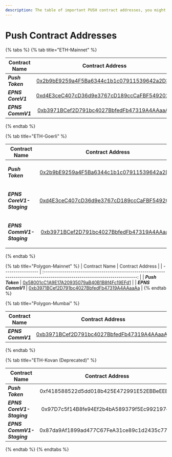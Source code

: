```yaml
---
description: The table of important PUSH contract addresses, you might need.
---
```


# Push Contract Addresses



{% tabs %}
{% tab title="ETH-Mainnet" %}


| Contract Name     |                                                          Contract Address                                                         |
| ----------------- | :-------------------------------------------------------------------------------------------------------------------------------: |
| _**Push Token**_  |    [0x2b9bE9259a4F5Ba6344c1b1c07911539642a2D33](https://goerli.etherscan.io/address/0x2b9be9259a4f5ba6344c1b1c07911539642a2d33)   |
| _**EPNS CoreV1**_ |    [0xd4E3ceC407cD36d9e3767cD189ccCaFBF549202C](https://goerli.etherscan.io/address/0xd4e3cec407cd36d9e3767cd189cccafbf549202c)   |
| _**EPNS CommV1**_ | [0xb3971BCef2D791bc4027BbfedFb47319A4AAaaAa](https://goerli.etherscan.io/address/0xb3971bcef2d791bc4027bbfedfb47319a4aaaaaa#code) |
{% endtab %}

{% tab title="ETH-Goerli" %}


| Contract Name                                                                       |                                                       Contract Address                                                       |
| ----------------------------------------------------------------------------------- | :--------------------------------------------------------------------------------------------------------------------------: |
| <p><em><strong>Push Token</strong></em><br><em><strong></strong></em></p>           | [0x2b9bE9259a4F5Ba6344c1b1c07911539642a2D33](https://goerli.etherscan.io/address/0x2b9bE9259a4F5Ba6344c1b1c07911539642a2D33) |
| <p><em><strong>EPNS CoreV1-Staging</strong></em> <br><em><strong></strong></em></p> | [0xd4E3ceC407cD36d9e3767cD189ccCaFBF549202C](https://goerli.etherscan.io/address/0xd4e3cec407cd36d9e3767cd189cccafbf549202c) |
| <p><em><strong>EPNS CommV1-Staging</strong></em> <br><em><strong></strong></em></p> | [0xb3971BCef2D791bc4027BbfedFb47319A4AAaaAa](https://goerli.etherscan.io/address/0xb3971bcef2d791bc4027bbfedfb47319a4aaaaaa) |
{% endtab %}

{% tab title="Polygon-Mainnet" %}
| Contract Name     |                                                        Contract Address                                                       |
| ----------------- | :---------------------------------------------------------------------------------------------------------------------------: |
| _**Push Token**_  |    [0x58001cC1A9E17A20935079aB40B1B8f4Fc19EFd1](https://polygonscan.com/address/0x58001cc1a9e17a20935079ab40b1b8f4fc19efd1)   |
| _**EPNS CommV1**_ | [0xb3971BCef2D791bc4027BbfedFb47319A4AAaaAa](https://polygonscan.com/address/0xb3971BCef2D791bc4027BbfedFb47319A4AAaaAa#code) |
{% endtab %}

{% tab title="Polygon-Mumbai" %}


| Contract Name     |                                                        Contract Address                                                       |
| ----------------- | :---------------------------------------------------------------------------------------------------------------------------: |
| _**EPNS CommV1**_ | [0xb3971BCef2D791bc4027BbfedFb47319A4AAaaAa](https://polygonscan.com/address/0xb3971BCef2D791bc4027BbfedFb47319A4AAaaAa#code) |
{% endtab %}

{% tab title="ETH-Kovan (Deprecated)" %}


| Contract Name              |              Contract Address              |
| -------------------------- | :----------------------------------------: |
| _**Push Token**_           | 0xf418588522d5dd018b425E472991E52EBBeEEEEE |
| _**EPNS CoreV1-Staging**_  | 0x97D7c5f14B8fe94Ef2b4bA589379f5Ec992197dA |
| _**EPNS CommV1-Staging**_  | 0x87da9Af1899ad477C67FeA31ce89c1d2435c77DC |
{% endtab %}
{% endtabs %}

